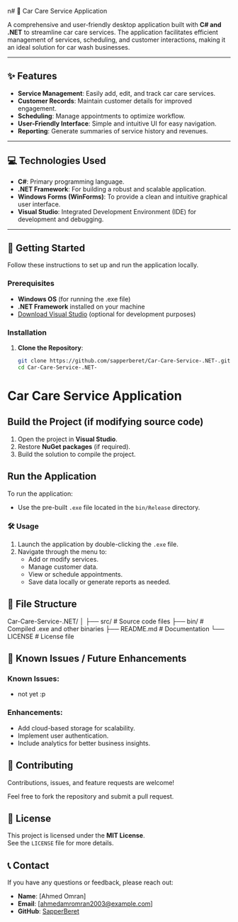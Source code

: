 n# 🚗 Car Care Service Application

A comprehensive and user-friendly desktop application built with **C# and .NET** to streamline car care services. The application facilitates efficient management of services, scheduling, and customer interactions, making it an ideal solution for car wash businesses.

---

## ✨ Features

- **Service Management**: Easily add, edit, and track car care services.
- **Customer Records**: Maintain customer details for improved engagement.
- **Scheduling**: Manage appointments to optimize workflow.
- **User-Friendly Interface**: Simple and intuitive UI for easy navigation.
- **Reporting**: Generate summaries of service history and revenues.

---

## 💻 Technologies Used

- **C#**: Primary programming language.
- **.NET Framework**: For building a robust and scalable application.
- **Windows Forms (WinForms)**: To provide a clean and intuitive graphical user interface.
- **Visual Studio**: Integrated Development Environment (IDE) for development and debugging.

---

## 🚀 Getting Started

Follow these instructions to set up and run the application locally.

### Prerequisites

- **Windows OS** (for running the .exe file)
- **.NET Framework** installed on your machine
- [Download Visual Studio](https://visualstudio.microsoft.com/) (optional for development purposes)

### Installation

1. **Clone the Repository**:
   ```bash
   git clone https://github.com/sapperberet/Car-Care-Service-.NET-.git
   cd Car-Care-Service-.NET-
# Car Care Service Application

## Build the Project (if modifying source code)

1. Open the project in **Visual Studio**.
2. Restore **NuGet packages** (if required).
3. Build the solution to compile the project.

## Run the Application

To run the application:

- Use the pre-built `.exe` file located in the `bin/Release` directory.

### 🛠️ Usage

1. Launch the application by double-clicking the `.exe` file.
2. Navigate through the menu to:
   - Add or modify services.
   - Manage customer data.
   - View or schedule appointments.
   - Save data locally or generate reports as needed.

## 📂 File Structure


Car-Care-Service-.NET/
│
├── src/                # Source code files
├── bin/                # Compiled .exe and other binaries
├── README.md           # Documentation
└── LICENSE             # License file


## 🐛 Known Issues / Future Enhancements

### Known Issues:
-  not yet :p

### Enhancements:
- Add cloud-based storage for scalability.
- Implement user authentication.
- Include analytics for better business insights.

## 🤝 Contributing

Contributions, issues, and feature requests are welcome!

Feel free to fork the repository and submit a pull request.

## 📄 License

This project is licensed under the **MIT License**.  
See the `LICENSE` file for more details.

## 📞 Contact

If you have any questions or feedback, please reach out:

- **Name**: [Ahmed Omran]
- **Email**: [ahmedamromran2003@example.com]
- **GitHub**: [SapperBeret](https://github.com/SapperBeret)
